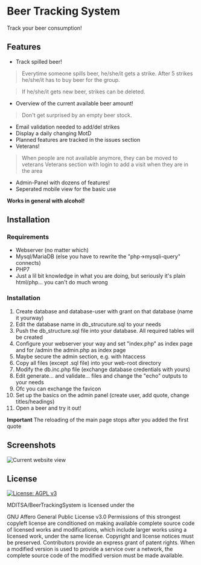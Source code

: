 # Beer Tracking System
Track your beer consumption!
## Features
- Track spilled beer!
> Everytime someone spills beer, he/she/it gets a strike. After 5 strikes he/she/it has to buy beer for the group.

> If he/she/it gets new beer, strikes can be deleted.
- Overview of the current available beer amount!
> Don't get surprised by an empty beer stock.
- Email validation needed to add/del strikes
- Display a daily changing MotD
- Planned features are tracked in the issues section
- Veterans!
> When people are not available anymore, they can be moved to veterans
> Veterans section with login to add a visit when they are in the area
- Admin-Panel with dozens of features!
- Seperated mobile view for the basic use

**Works in general with alcohol!**

## Installation
### Requirements
- Webserver (no matter which)
- Mysql/MariaDB (else you have to rewrite the "php->mysqli-query" connects)
- PHP7
- Just a lil bit knowledge in what you are doing, but seriously it's plain html/php... you can't do much wrong

### Installation
1. Create database and database-user with grant on that database (name it yourway)
2. Edit the database name in db_strucuture.sql to your needs
3. Push the db_structure.sql file into your database. All required tables will be created
4. Configure your webserver your way and set "index.php" as index page and for /admin the admin.php as index page
5. Maybe secure the admin section, e.g. with htaccess
6. Copy all files (except .sql file) into your web-root directory
7. Modify the db.inc.php file (exchange database credentials with yours)
8. Edit generate... and validate... files and change the "echo" outputs to your needs 
9. Ofc you can exchange the favicon
10. Set up the basics on the admin panel (create user, add quote, change titles/headings)
11. Open a beer and try it out!

**Important** The reloading of the main page stops after you added the first quote

## Screenshots
![Current website view](https://image.prntscr.com/image/y1VPM7WmQQmHTgtqb8vv-A.png)

## License
[![License: AGPL v3](https://img.shields.io/badge/License-AGPL%20v3-blue.svg)](https://www.gnu.org/licenses/agpl-3.0)

MDITSA/BeerTrackingSystem is licensed under the

GNU Affero General Public License v3.0
Permissions of this strongest copyleft license are conditioned on making available complete source code of licensed works and modifications, which include larger works using a licensed work, under the same license. Copyright and license notices must be preserved. Contributors provide an express grant of patent rights. When a modified version is used to provide a service over a network, the complete source code of the modified version must be made available.